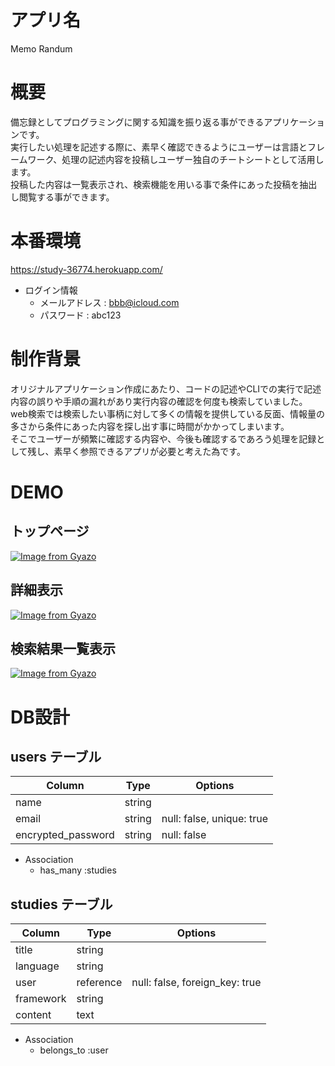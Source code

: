 # アプリ名
Memo Randum

# 概要
備忘録としてプログラミングに関する知識を振り返る事ができるアプリケーションです。  
実行したい処理を記述する際に、素早く確認できるようにユーザーは言語とフレームワーク、処理の記述内容を投稿しユーザー独自のチートシートとして活用します。  
投稿した内容は一覧表示され、検索機能を用いる事で条件にあった投稿を抽出し閲覧する事ができます。

# 本番環境
https://study-36774.herokuapp.com/

* ログイン情報  
  * メールアドレス : bbb@icloud.com  
  * パスワード : abc123  

# 制作背景
オリジナルアプリケーション作成にあたり、コードの記述やCLIでの実行で記述内容の誤りや手順の漏れがあり実行内容の確認を何度も検索していました。  
web検索では検索したい事柄に対して多くの情報を提供している反面、情報量の多さから条件にあった内容を探し出す事に時間がかかってしまいます。  
そこでユーザーが頻繁に確認する内容や、今後も確認するであろう処理を記録として残し、素早く参照できるアプリが必要と考えた為です。

# DEMO
## トップページ
[![Image from Gyazo](https://i.gyazo.com/0466a12484e1b73535723bc91c623cbe.png)](https://gyazo.com/0466a12484e1b73535723bc91c623cbe)

## 詳細表示
[![Image from Gyazo](https://i.gyazo.com/53276fa0fd0c8a057e1bdaa839d93042.png)](https://gyazo.com/53276fa0fd0c8a057e1bdaa839d93042)

## 検索結果一覧表示
[![Image from Gyazo](https://i.gyazo.com/336faace4451949d37ca3e1fc6a6df4b.gif)](https://gyazo.com/336faace4451949d37ca3e1fc6a6df4b)

# DB設計
## users テーブル

| Column              | Type                        | Options                  |
|---------------------|-----------------------------|--------------------------|
| name                | string                      |                          |
| email               | string                      | null: false, unique: true|
| encrypted_password  | string                      | null: false              |

* Association
  * has_many :studies

## studies テーブル

| Column                | Type                        | Options                        |
|-----------------------|-----------------------------|--------------------------------|
| title                 | string                      |                                |
| language              | string                      |                                |
| user                  | reference                   | null: false, foreign_key: true |
| framework             | string                      |                                |
| content               | text                        |                                |

* Association
  * belongs_to :user

